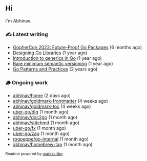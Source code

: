 ## Hi

I'm Abhinav.

### ✍️ Latest writing


- [GopherCon 2023: Future-Proof Go Packages](https://abhinavg.net/2023/09/27/future-proof-packages/) (6 months ago)
- [Designing Go Libraries](https://abhinavg.net/2022/12/06/designing-go-libraries/) (1 year ago)
- [Introduction to generics in Go](https://abhinavg.net/2022/11/23/generics-intro/) (1 year ago)
- [Bare minimum semantic versioning](https://abhinavg.net/2022/11/07/semver/) (1 year ago)
- [Go Patterns and Practices](https://abhinavg.net/2022/09/19/go-patterns-and-practices-talk/) (2 years ago)

### 🪵 Ongoing work


- [abhinav/home](https://github.com/abhinav/home) (2 days ago)
- [abhinav/goldmark-frontmatter](https://github.com/abhinav/goldmark-frontmatter) (4 weeks ago)
- [abhinav/goldmark-toc](https://github.com/abhinav/goldmark-toc) (4 weeks ago)
- [uber-go/dig](https://github.com/uber-go/dig) (1 month ago)
- [abhinav/doc2go](https://github.com/abhinav/doc2go) (1 month ago)
- [abhinav/stitchmd](https://github.com/abhinav/stitchmd) (1 month ago)
- [uber-go/fx](https://github.com/uber-go/fx) (1 month ago)
- [uber-go/zap](https://github.com/uber-go/zap) (1 month ago)
- [rogpeppe/go-internal](https://github.com/rogpeppe/go-internal) (1 month ago)
- [abhinav/homebrew-tap](https://github.com/abhinav/homebrew-tap) (1 month ago)

<sub>Readme powered by [markscribe](https://github.com/muesli/markscribe).</sub>
